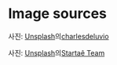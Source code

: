 # Image sources

사진: <a href="https://unsplash.com/ko/%EC%82%AC%EC%A7%84/%EB%A7%A5%EB%B6%81%EC%9D%84-%EC%82%AC%EC%9A%A9%ED%95%98%EB%8A%94-%EB%82%A8%EC%9E%90-Lks7vei-eAg?utm_content=creditCopyText&utm_medium=referral&utm_source=unsplash">Unsplash</a>의<a href="https://unsplash.com/ko/@charlesdeluvio?utm_content=creditCopyText&utm_medium=referral&utm_source=unsplash">charlesdeluvio</a>

사진: <a href="https://unsplash.com/ko/%EC%82%AC%EC%A7%84/%EB%B2%BD%EC%97%90-%ED%9D%B0-%EC%A2%85%EC%9D%B4%EB%A5%BC-%EA%B0%80%EB%A6%AC%ED%82%A4%EB%8A%94-%EC%82%AC%EB%9E%8C-7tXA8xwe4W4?utm_content=creditCopyText&utm_medium=referral&utm_source=unsplash">Unsplash</a>의<a href="https://unsplash.com/ko/@startaeteam?utm_content=creditCopyText&utm_medium=referral&utm_source=unsplash">Startaê Team</a>
